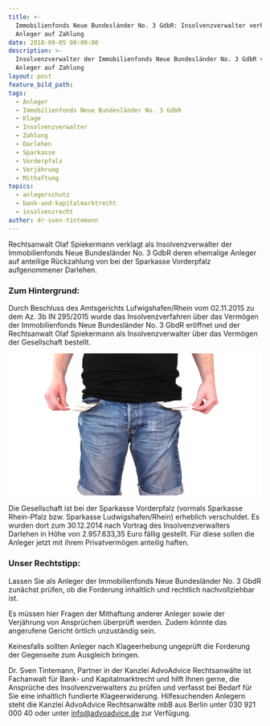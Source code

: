 ```yaml
---
title: >-
  Immobilienfonds Neue Bundesländer No. 3 GdbR: Insolvenzverwalter verklagt
  Anleger auf Zahlung
date: 2018-09-05 00:00:00
description: >-
  Insolvenzverwalter der Immobilienfonds Neue Bundesländer No. 3 GdbR verklagt
  Anleger auf Zahlung
layout: post
feature_bild_path:
tags:
  - Anleger
  - Immobilienfonds Neue Bundesländer No. 3 GdbR
  - Klage
  - Insolvenzverwalter
  - Zahlung
  - Darlehen
  - Sparkasse
  - Vorderpfalz
  - Verjährung
  - Mithaftung
topics:
  - anlegerschutz
  - bank-und-kapitalmarktrecht
  - insolvenzrecht
author: dr-sven-tintemann
---
```


Rechtsanwalt Olaf Spiekermann verklagt als Insolvenzverwalter der Immobilienfonds Neue Bundesländer No. 3 GdbR deren ehemalige Anleger auf anteilige Rückzahlung von bei der Sparkasse Vorderpfalz aufgenommener Darlehen.

### Zum Hintergrund:

Durch Beschluss des Amtsgerichts Lufwigshafen/Rhein vom 02.11.2015 zu dem Az. 3b IN 295/2015 wurde das Insolvenzverfahren über das Vermögen der Immobilienfonds Neue Bundesländer No. 3 GbdR eröffnet und der Rechtsanwalt Olaf Spiekermann als Insolvenzverwalter über das Vermögen der Gesellschaft bestellt.

![](/uploads/no-money-2070384-640-1.jpg)

Die Gesellschaft ist bei der Sparkasse Vorderpfalz (vormals Sparkasse Rhein-Pfalz bzw. Sparkasse Ludwigshafen/Rhein) erheblich verschuldet. Es wurden dort zum 30.12.2014 nach Vortrag des Insolvenzverwalters Darlehen in Höhe von 2.957.633,35 Euro fällig gestellt. Für diese sollen die Anleger jetzt mit ihrem Privatvermögen anteilig haften.

### Unser Rechtstipp:

Lassen Sie als Anleger der Immobilienfonds Neue Bundesländer No. 3 GbdR zunächst prüfen, ob die Forderung inhaltlich und rechtlich nachvollziehbar ist.

Es müssen hier Fragen der Mithaftung anderer Anleger sowie der Verjährung von Ansprüchen überprüft werden. Zudem könnte das angerufene Gericht örtlich unzuständig sein.

Keinesfalls sollten Anleger nach Klageerhebung ungeprüft die Forderung der Gegenseite zum Ausgleich bringen.

Dr. Sven Tintemann, Partner in der Kanzlei AdvoAdvice Rechtsanwälte ist Fachanwalt für Bank- und Kapitalmarktrecht und hilft Ihnen gerne, die Ansprüche des Insolvenzverwalters zu prüfen und verfasst bei Bedarf für Sie eine inhaltlich fundierte Klageerwiderung. Hilfesuchenden Anlegern steht die Kanzlei AdvoAdvice Rechtsanwälte mbB aus Berlin unter 030 921 000 40 oder unter info@advoadvice.de zur Verfügung.